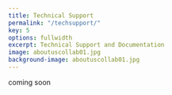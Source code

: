 ```yaml
---
title: Technical Support
permalink: "/techsupport/"
key: 5
options: fullwidth
excerpt: Technical Support and Documentation
image: aboutuscollab01.jpg
background-image: aboutuscollab01.jpg
---
```


coming soon
